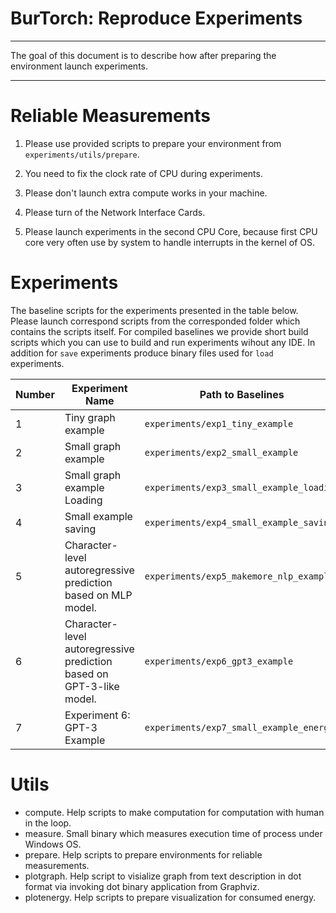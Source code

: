 # BurTorch: Reproduce Experiments

----

The goal of this document is to describe how after preparing the environment launch experiments.

----

# Reliable Measurements

1. Please use provided scripts to prepare your environment from `experiments/utils/prepare`.

2. You need to fix the clock rate of CPU during experiments.

3. Please don't launch extra compute works in your machine.

4. Please turn of the Network Interface Cards.

5. Please launch experiments in the second CPU Core, because first CPU core very often use by system to handle interrupts in the kernel of OS.

# Experiments

The baseline scripts for the experiments presented in the table below. Please launch correspond scripts from the corresponded folder which contains the scripts itself. For compiled baselines we provide short build scripts which you can use to build and run experiments wihout any IDE. In addition for `save` experiments produce binary files used for `load` experiments. 


| Number | Experiment Name | Path to Baselines | Path to BurTorch |
|--------|---------------|-------------------|------------------|
| 1 | Tiny graph example | `experiments/exp1_tiny_example` | `burt/bin_tiny_example` |
| 2 | Small graph example | `experiments/exp2_small_example` | `burt/bin_small_example` |
| 3 | Small graph example Loading | `experiments/exp3_small_example_loading` | `burt/bin_small_example_loading` |
| 4 | Small example saving | `experiments/exp4_small_example_saving` | `burt/bin_small_example_saving` |
| 5 | Character-level autoregressive prediction based on MLP model. | `experiments/exp5_makemore_nlp_example` | `burt/bin_makemore_example` (requires `datasets/names.txt` as input) |
| 6 | Character-level autoregressive prediction based on GPT-3-like model. | `experiments/exp6_gpt3_example` | `burt/bin_gpt_example` (requires `datasets/input.txt` as input) |
| 7 | Experiment 6: GPT-3 Example | `experiments/exp7_small_example_energy` | `burt/bin_small_example_for_energy` |



# Utils

* compute. Help scripts to make computation for computation with human in the loop.
* measure. Small binary which measures execution time of process under Windows OS. 
* prepare. Help scripts to prepare environments for reliable measurements.
* plotgraph. Help script to visialize graph from text description in dot format via invoking dot binary application from Graphviz.
* plotenergy. Help scripts to prepare visualization for consumed energy.
